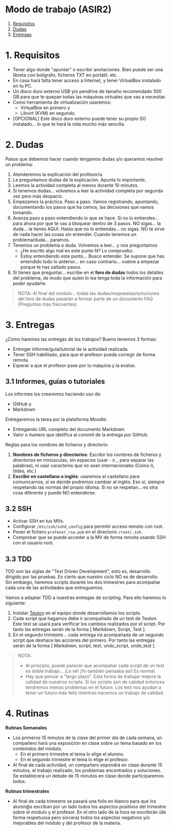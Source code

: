 
# Modo de trabajo (ASIR2)

1. [Requisitos](#1-requisitos)
1. [Dudas](#2-dudas)
1. [Entregas](#3-entregas)

# 1. Requisitos

* Tener algo donde "apuntar" o escribir anotaciones. Bien puede ser una libreta con bolígrafo, ficheros TXT en portátil, etc.
* En casa hará falta tener acceso a Internet, y tener VirtualBox instalado en tu PC.
* Un disco duro externo USB y/o pendrive de tamaño recomendado 300 GB para que te quepan todas las máquinas virtuales que vas a necesitar.
* Como herramienta de virtualización usaremos:
    * VirtualBox en primero y
    * Libvirt (KVM) en segundo.
* [OPCIONAL] Este disco duro externo puede tener su propio SO instalado... lo que te hará la vida mucho más sencilla.

# 2. Dudas

Pasos que debemos hacer cuando tengamos dudas y/o queramos resolver un problema:
1. Atenderemos la explicación del profesor/a.
2. Le preguntamos dudas de la explicación. Apunta lo importante.
3. Leemos la actividad completa al menos durante 10 minutos.
4. Si tenemos dudas... volvemos a leer la actividad completa por segunda vez pero más despacio.
5. Empezamos la práctica. Paso a paso. Vamos registrando, apuntando, documentando los pasos que ha
cemos, las decisiones que vamos tomando.
6. Avanza paso a paso entendiendo lo que se hace. Si no lo entiendes... para ahora por que te vas a bloquear dentro de 3 pasos. NO sigas... la duda... la tienes AQUI. Hasta que no lo entiendas... no sigas. NO te sirve de nada hacer las cosas sin entender. Cuando tenemos un problema/duda... paramos.
7. Tenemos un problema o duda. Volvemos a leer... y nos preguntamos
    * ¿He escrito algo mal en este punto N? Lo compruebo.
    * Estoy entendiendo este punto... Busco entender. Se supone que has entendido todo lo anterior... en caso contrario... vuelve a empezar porque te has saltado pasos.
8. Si tienes que preguntar... escribe en el **foro de dudas** todos los detalles del problema, de modo que quien lo lea tenga toda la información para poder ayudarte.

> NOTA: Al final del módulo... todas las dudas/respuestas/soluciones del foro de dudas pasarán a formar parte de un documento FAQ (Preguntas más frecuentes)

# 3. Entregas

¿Cómo haremos las entregas de los trabajos? Bueno tenemos 3 formas:
* Entregar informe/guía/tutorial de la actividad realizada.
* Tener SSH habilitado, para que el profesor pueda corregir de forma remota.
* Esperar a que el profesor pase por tu máquina y la evalúe.

## 3.1 Informes, guías o tutoriales

Los informes los crearemos haciendo uso de:
* GitHub y
* Markdown

Entregaremos la tarea por la plataforma Moodle:
* Entregando URL completo del documento Markdown
* Valor o ńumero que idetifica al _commit_ de la entrega por GitHub.

Reglas para los nombres de ficheros y directorio

1. **Nombres de ficheros y directorios**: Escribir los nombres de ficheros y directorios en minúsculas, sin espacios (usar - o _ para separar las palabras), ni usar caracteres que no sean internacionales (Como ñ, tildes, etc.)
2. **Escribir en castellano o inglés**: usaremos el castellano para comunicarnos, si se decide podremos cambiar al inglés. Eso sí, siempre respetando las normas del propio idioma. Si no se respetan... es otra cosa diferente y puede NO entenderse.

## 3.2 SSH

* Activar SSH en tus MVs.
* Configurar `/etc/ssh/sshd_config` para permitir acceso remoto con root.
* Poner el fichero `profesor_rsa.pub` en el directorio `/root/.ssh`.
* Comprobar que se puede acceder a la MV de forma remota usando SSH con el usuario root.

## 3.3 TDD

TDD son las siglas de "Test Driven Development", esto es, desarrollo dirigido por las pruebas. Es cierto que nuestro ciclo NO es de desarrollo. Sin embargo, haremos scripts durante los dos trimestres para acompañar cada una de las actividades que entreguemos.

Vamos a adaptar TDD a nuestras entregas de scripting. Para ello haremos lo siguiente:
1. Instalar [Teuton](https://rubygems.org/gems/teuton) en el equipo donde desarrollamos los scripts.
2. Cada script que hagamos debe ir acompañado de un test de Teuton. Este test se usará para verificar los cambios realizados por el script. Por tanto las entregas serán de la forma [ Markdown, Script, Test ].
3. En el segundo trimestre... cada entrega irá acompañada de un segundo script que deshace las acciones del primero. Por tanto las entregas serán de la forma [ Markdown, script, test, undo_script, undo_test ].

> NOTA:
> * Al principio, puede parecer que acompañar cada script de un test es doble trabajo... ¡Lo sé! ¡Yo también pensaba así! Es normal.
> * Hay que pensar a "largo plazo". Esta forma de trabajar mejora la calidad de nuestros scripts. Si los scripts son de calidad entonces tendremos menos problemas en el futuro. Los test nos ayudan a tener un futuro más feliz mientras hacemos un trabajo de calidad.

# 4. Rutinas

**Rutinas Semanales**
* Los primeros 15 minutos de la clase del primer día de cada semana, un compañero hará una exposición en clase sobre un tema basado en los contenidos del módulo.
    * En el primero trimestre el tema lo elige el alumno.
    * En el segundo trimestre el tema lo elige el profesor.
* Al final de cada actividad, un compañero expondrá en clase durante 15 minutos, el trabajo realizado, los problemas encontrados y soluciones. Se establecerá un debate de 15 minutos en clase donde participaremos todos.

**Rutinas trimestrales**
* Al final de cada trimestre se pasará una folio en blanco para que los alumn@s escriban por un lado todos los aspectos positivos del trimestre sobre el módulo y el profesor. En el otro lado de la hora se escribirán (de forma respetuosa pero sincera) todos los aspectos negativos y/o mejorables del módulo y del profesor de la materia.
